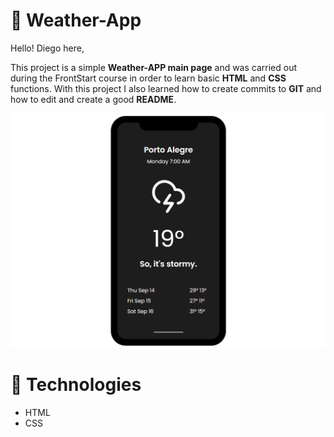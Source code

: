 # :pushpin: Weather-App

Hello! Diego here,

This project is a simple **Weather-APP main page** and was carried out during the FrontStart course in order to learn basic **HTML** and **CSS** functions. With this project I also learned how to create commits to **GIT** and how to edit and create a good **README**.

![Mockup with log in form page](https://github.com/DiegoFischerDev/Weather-App/blob/main/assets/Project-preview.png?raw=true)

# :rocket:  Technologies

* HTML
* CSS
